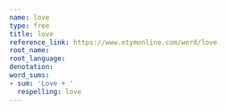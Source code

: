 ```yaml
---
name: love
type: free
title: love
reference_link: https://www.etymonline.com/word/love
root_name: 
root_language: 
denotation: 
word_sums:
- sum: 'Love + '
  respelling: love
---
```


